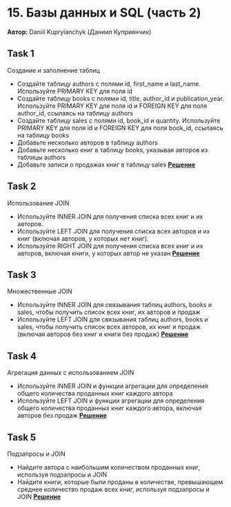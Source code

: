# 15. Базы данных и SQL (часть 2)

**Автор:** Daniil Kupryianchyk (Даниил Куприянчик)

## Task 1
Создание и заполнение таблиц
- Создайте таблицу authors с полями id, first_name и last_name.
Используйте PRIMARY KEY для поля id
- Создайте таблицу books с полями id, title, author_id и
publication_year. Используйте PRIMARY KEY для поля id и
FOREIGN KEY для поля author_id, ссылаясь на таблицу
authors
- Создайте таблицу sales с полями id, book_id и quantity.
Используйте PRIMARY KEY для поля id и FOREIGN KEY для
поля book_id, ссылаясь на таблицу books
- Добавьте несколько авторов в таблицу authors
- Добавьте несколько книг в таблицу books, указывая авторов из
таблицы authors
- Добавьте записи о продажах книг в таблицу sales
**[Решение]()**

## Task 2
Использование JOIN
- Используйте INNER JOIN для получения списка всех книг и их
авторов.
- Используйте LEFT JOIN для получения списка всех авторов и
их книг (включая авторов, у которых нет книг).
- Используйте RIGHT JOIN для получения списка всех книг и их
авторов, включая книги, у которых автор не указан
**[Решение]()**

## Task 3
Множественные JOIN
- Используйте INNER JOIN для связывания таблиц authors,
books и sales, чтобы получить список всех книг, их авторов и
продаж
- Используйте LEFT JOIN для связывания таблиц authors, books
и sales, чтобы получить список всех авторов, их книг и продаж
(включая авторов без книг и книги без продаж)
**[Решение]()**

## Task 4
Агрегация данных с использованием JOIN
- Используйте INNER JOIN и функции агрегации для
определения общего количества проданных книг каждого
автора
- Используйте LEFT JOIN и функции агрегации для определения
общего количества проданных книг каждого автора, включая
авторов без продаж
**[Решение]()**

## Task 5
Подзапросы и JOIN
- Найдите автора с наибольшим количеством проданных книг,
используя подзапросы и JOIN
- Найдите книги, которые были проданы в количестве,
превышающем среднее количество продаж всех книг,
используя подзапросы и JOIN
**[Решение]()**